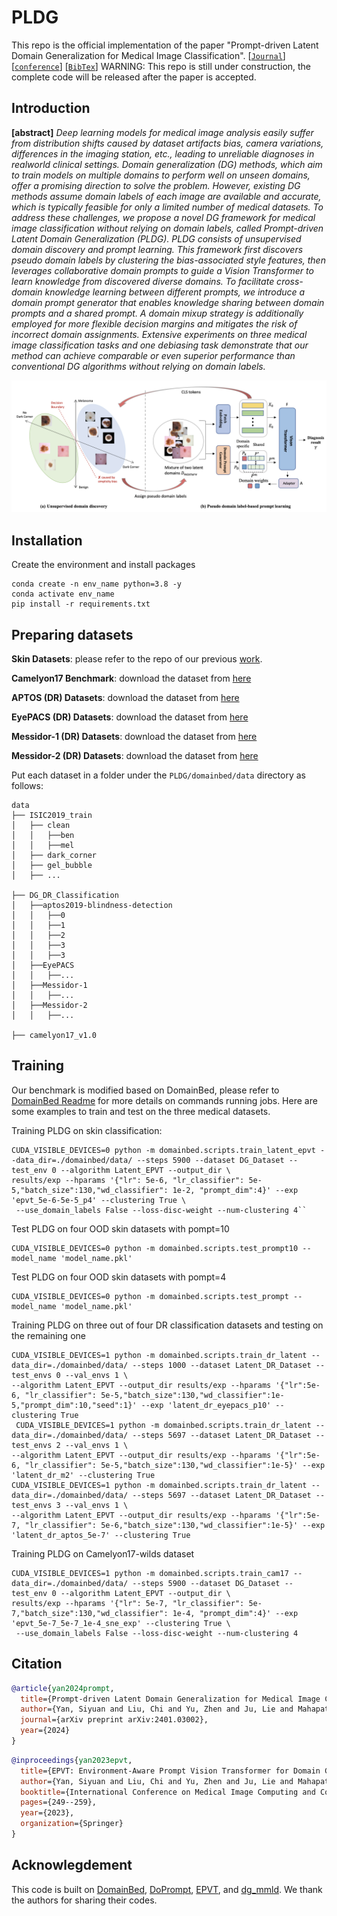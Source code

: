 # PLDG
This repo is the official implementation of the paper "Prompt-driven Latent Domain Generalization for Medical Image Classification".
[[`Journal`](https://arxiv.org/pdf/2401.03002.pdf)]
[[`conference`](https://link.springer.com/chapter/10.1007/978-3-031-43990-2_24)]
[[`BibTex`](#citation)]
WARNING: This repo is still under construction, the complete code will be released after the paper is accepted.

## Introduction
**[abstract]** *Deep learning models for medical image analysis easily suffer from distribution shifts caused by dataset
artifacts bias, camera variations, differences in the imaging station, etc., leading to unreliable diagnoses in realworld clinical settings. Domain generalization (DG) methods, which aim to train models on multiple domains to perform well on unseen domains, offer a promising direction to
solve the problem. However, existing DG methods assume
domain labels of each image are available and accurate,
which is typically feasible for only a limited number of
medical datasets. To address these challenges, we propose
a novel DG framework for medical image classification
without relying on domain labels, called Prompt-driven
Latent Domain Generalization (PLDG). PLDG consists of
unsupervised domain discovery and prompt learning. This
framework first discovers pseudo domain labels by clustering the bias-associated style features, then leverages collaborative domain prompts to guide a Vision Transformer
to learn knowledge from discovered diverse domains. To
facilitate cross-domain knowledge learning between different prompts, we introduce a domain prompt generator that
enables knowledge sharing between domain prompts and
a shared prompt. A domain mixup strategy is additionally
employed for more flexible decision margins and mitigates
the risk of incorrect domain assignments. Extensive experiments on three medical image classification tasks and one
debiasing task demonstrate that our method can achieve
comparable or even superior performance than conventional DG algorithms without relying on domain labels.*

![alt text](images/method.png)

## Installation
Create the environment and install packages
```
conda create -n env_name python=3.8 -y
conda activate env_name
pip install -r requirements.txt
```

## Preparing datasets

**Skin Datasets**: please refer to the repo of our previous [work](https://github.com/SiyuanYan1/EPVT-and-Skin-DG-benchamrk).

**Camelyon17 Benchmark**: download the dataset from [here](https://pubmed.ncbi.nlm.nih.gov/30716025/)

**APTOS (DR) Datasets**: download the dataset from [here](https://www.kaggle.com/competitions/aptos2019-blindness-detection/data?select=train_images)

**EyePACS (DR) Datasets**: download the dataset from [here](https://www.kaggle.com/competitions/diabetic-retinopathy-detection/overview)

**Messidor-1 (DR) Datasets**: download the dataset from [here](https://www.adcis.net/en/third-party/messidor/)

**Messidor-2 (DR) Datasets**: download the dataset from [here](https://www.adcis.net/en/third-party/messidor2/)


Put each dataset in a folder under the `PLDG/domainbed/data` directory as follows:

```
data
├── ISIC2019_train
│   ├── clean
│   │   ├──ben
│   │   ├──mel
│   ├── dark_corner
│   ├── gel_bubble
│   ├── ...

├── DG_DR_Classification
│   ├──aptos2019-blindness-detection
│   │   ├──0
│   │   ├──1
│   │   ├──2
│   │   ├──3
│   │   ├──3
│   ├──EyePACS
│   │   ├──...
│   ├──Messidor-1
│   │   ├──...
│   ├──Messidor-2
│   │   ├──...

├── camelyon17_v1.0
```


## Training

Our benchmark is modified based on DomainBed, please refer to [DomainBed Readme](https://github.com/facebookresearch/DomainBed) for more details on commands running jobs. Here are some examples to train and test on the three medical datasets.

Training PLDG on skin classification:
```
CUDA_VISIBLE_DEVICES=0 python -m domainbed.scripts.train_latent_epvt --data_dir=./domainbed/data/ --steps 5900 --dataset DG_Dataset --test_env 0 --algorithm Latent_EPVT --output_dir \
results/exp --hparams '{"lr": 5e-6, "lr_classifier": 5e-5,"batch_size":130,"wd_classifier": 1e-2, "prompt_dim":4}' --exp 'epvt_5e-6-5e-5_p4' --clustering True \
 --use_domain_labels False --loss-disc-weight --num-clustering 4``
```

Test PLDG on four OOD skin datasets with pompt=10
```
CUDA_VISIBLE_DEVICES=0 python -m domainbed.scripts.test_prompt10 --model_name 'model_name.pkl'
```

Test PLDG on four OOD skin datasets with pompt=4
```
CUDA_VISIBLE_DEVICES=0 python -m domainbed.scripts.test_prompt --model_name 'model_name.pkl'
```

Training PLDG on three out of four DR classification datasets and testing on the remaining one
```
CUDA_VISIBLE_DEVICES=1 python -m domainbed.scripts.train_dr_latent --data_dir=./domainbed/data/ --steps 1000 --dataset Latent_DR_Dataset --test_envs 0 --val_envs 1 \
--algorithm Latent_EPVT --output_dir results/exp --hparams '{"lr":5e-6, "lr_classifier": 5e-5,"batch_size":130,"wd_classifier":1e-5,"prompt_dim":10,"seed":1}' --exp 'latent_dr_eyepacs_p10' --clustering True
 CUDA_VISIBLE_DEVICES=1 python -m domainbed.scripts.train_dr_latent --data_dir=./domainbed/data/ --steps 5697 --dataset Latent_DR_Dataset --test_envs 2 --val_envs 1 \
--algorithm Latent_EPVT --output_dir results/exp --hparams '{"lr":5e-6, "lr_classifier": 5e-5,"batch_size":130,"wd_classifier":1e-5}' --exp 'latent_dr_m2' --clustering True 
CUDA_VISIBLE_DEVICES=1 python -m domainbed.scripts.train_dr_latent --data_dir=./domainbed/data/ --steps 5697 --dataset Latent_DR_Dataset --test_envs 3 --val_envs 1 \
--algorithm Latent_EPVT --output_dir results/exp --hparams '{"lr":5e-7, "lr_classifier": 5e-6,"batch_size":130,"wd_classifier":1e-5}' --exp 'latent_dr_aptos_5e-7' --clustering True
```
Training PLDG on Camelyon17-wilds dataset
```
CUDA_VISIBLE_DEVICES=1 python -m domainbed.scripts.train_cam17 --data_dir=./domainbed/data/ --steps 5900 --dataset DG_Dataset --test_env 0 --algorithm Latent_EPVT --output_dir \
results/exp --hparams '{"lr": 5e-7, "lr_classifier": 5e-7,"batch_size":130,"wd_classifier": 1e-4, "prompt_dim":4}' --exp 'epvt_5e-7_5e-7_1e-4_sne_exp' --clustering True \
 --use_domain_labels False --loss-disc-weight --num-clustering 4
```



## Citation
```bibtex
@article{yan2024prompt,
  title={Prompt-driven Latent Domain Generalization for Medical Image Classification},
  author={Yan, Siyuan and Liu, Chi and Yu, Zhen and Ju, Lie and Mahapatra, Dwarikanath and Betz-Stablein, Brigid and Mar, Victoria and Janda, Monika and Soyer, Peter and Ge, Zongyuan},
  journal={arXiv preprint arXiv:2401.03002},
  year={2024}
}
```
```bibtex
@inproceedings{yan2023epvt,
  title={EPVT: Environment-Aware Prompt Vision Transformer for Domain Generalization in Skin Lesion Recognition},
  author={Yan, Siyuan and Liu, Chi and Yu, Zhen and Ju, Lie and Mahapatra, Dwarikanath and Mar, Victoria and Janda, Monika and Soyer, Peter and Ge, Zongyuan},
  booktitle={International Conference on Medical Image Computing and Computer-Assisted Intervention},
  pages={249--259},
  year={2023},
  organization={Springer}
}
```

## Acknowlegdement

This code is built on [DomainBed](https://github.com/facebookresearch/DomainBed), [DoPrompt](https://github.com/zhengzangw/DoPrompt), [EPVT](https://github.com/SiyuanYan1/EPVT-and-Skin-DG-benchamrk), and [dg_mmld](https://github.com/mil-tokyo/dg_mmld). We thank the authors for sharing their codes.

